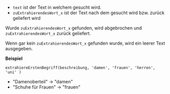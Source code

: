 - `text` ist der Text in welchem gesucht wird.
- `zuExtrahierendesWort_x` ist der Text nach dem gesucht wird bzw. zurück geliefert wird

Wurde `zuExtrahierendesWort_x` gefunden, wird abgebrochen und `zuExtrahierendesWort_x` zurück geliefert.

Wenn gar kein `zuExtrahierendesWort_x` gefunden wurde, wird ein leerer Text ausgegeben.

**Beispiel**

`extrahiereErstenBegriff(beschreibung,
	'damen',
	'frauen',
	'herren',
	'uni'
)`

- "Damenoberteil" &#8594; "damen"
- "Schuhe für Frauen" &#8594; "frauen"